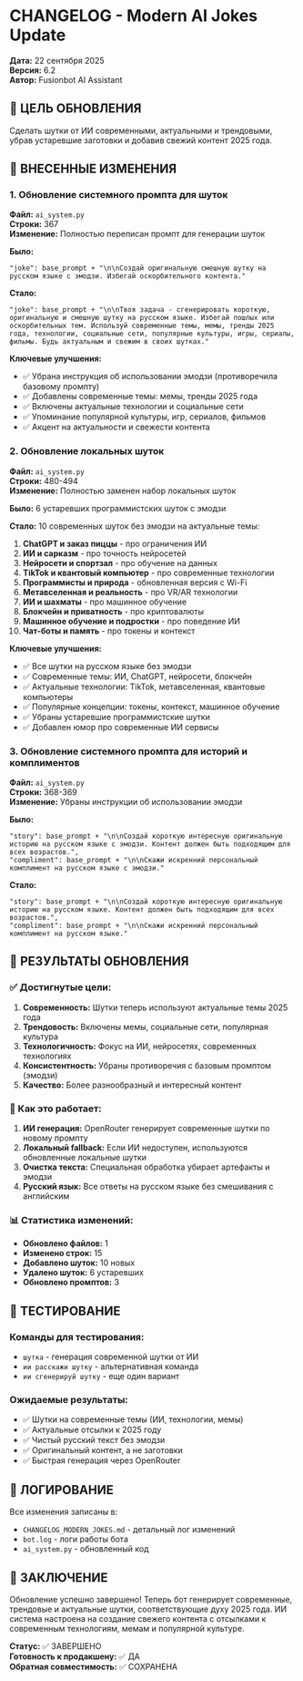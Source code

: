 # CHANGELOG - Modern AI Jokes Update
**Дата:** 22 сентября 2025  
**Версия:** 6.2  
**Автор:** Fusionbot AI Assistant  

## 🎯 ЦЕЛЬ ОБНОВЛЕНИЯ
Сделать шутки от ИИ современными, актуальными и трендовыми, убрав устаревшие заготовки и добавив свежий контент 2025 года.

## 🔧 ВНЕСЕННЫЕ ИЗМЕНЕНИЯ

### 1. Обновление системного промпта для шуток
**Файл:** `ai_system.py`  
**Строки:** 367  
**Изменение:** Полностью переписан промпт для генерации шуток

**Было:**
```
"joke": base_prompt + "\n\nСоздай оригинальную смешную шутку на русском языке с эмодзи. Избегай оскорбительного контента."
```

**Стало:**
```
"joke": base_prompt + "\n\nТвоя задача - сгенерировать короткую, оригинальную и смешную шутку на русском языке. Избегай пошлых или оскорбительных тем. Используй современные темы, мемы, тренды 2025 года, технологии, социальные сети, популярные культуры, игры, сериалы, фильмы. Будь актуальным и свежим в своих шутках."
```

**Ключевые улучшения:**
- ✅ Убрана инструкция об использовании эмодзи (противоречила базовому промпту)
- ✅ Добавлены современные темы: мемы, тренды 2025 года
- ✅ Включены актуальные технологии и социальные сети
- ✅ Упоминание популярной культуры, игр, сериалов, фильмов
- ✅ Акцент на актуальности и свежести контента

### 2. Обновление локальных шуток
**Файл:** `ai_system.py`  
**Строки:** 480-494  
**Изменение:** Полностью заменен набор локальных шуток

**Было:** 6 устаревших программистских шуток с эмодзи

**Стало:** 10 современных шуток без эмодзи на актуальные темы:

1. **ChatGPT и заказ пиццы** - про ограничения ИИ
2. **ИИ и сарказм** - про точность нейросетей
3. **Нейросети и спортзал** - про обучение на данных
4. **TikTok и квантовый компьютер** - про современные технологии
5. **Программисты и природа** - обновленная версия с Wi-Fi
6. **Метавселенная и реальность** - про VR/AR технологии
7. **ИИ и шахматы** - про машинное обучение
8. **Блокчейн и приватность** - про криптовалюты
9. **Машинное обучение и подростки** - про поведение ИИ
10. **Чат-боты и память** - про токены и контекст

**Ключевые улучшения:**
- ✅ Все шутки на русском языке без эмодзи
- ✅ Современные темы: ИИ, ChatGPT, нейросети, блокчейн
- ✅ Актуальные технологии: TikTok, метавселенная, квантовые компьютеры
- ✅ Популярные концепции: токены, контекст, машинное обучение
- ✅ Убраны устаревшие программистские шутки
- ✅ Добавлен юмор про современные ИИ сервисы

### 3. Обновление системного промпта для историй и комплиментов
**Файл:** `ai_system.py`  
**Строки:** 368-369  
**Изменение:** Убраны инструкции об использовании эмодзи

**Было:**
```
"story": base_prompt + "\n\nСоздай короткую интересную оригинальную историю на русском языке с эмодзи. Контент должен быть подходящим для всех возрастов.",
"compliment": base_prompt + "\n\nСкажи искренний персональный комплимент на русском языке с эмодзи."
```

**Стало:**
```
"story": base_prompt + "\n\nСоздай короткую интересную оригинальную историю на русском языке. Контент должен быть подходящим для всех возрастов.",
"compliment": base_prompt + "\n\nСкажи искренний персональный комплимент на русском языке."
```

## 🎯 РЕЗУЛЬТАТЫ ОБНОВЛЕНИЯ

### ✅ Достигнутые цели:
1. **Современность:** Шутки теперь используют актуальные темы 2025 года
2. **Трендовость:** Включены мемы, социальные сети, популярная культура
3. **Технологичность:** Фокус на ИИ, нейросетях, современных технологиях
4. **Консистентность:** Убраны противоречия с базовым промптом (эмодзи)
5. **Качество:** Более разнообразный и интересный контент

### 🔄 Как это работает:
1. **ИИ генерация:** OpenRouter генерирует современные шутки по новому промпту
2. **Локальный fallback:** Если ИИ недоступен, используются обновленные локальные шутки
3. **Очистка текста:** Специальная обработка убирает артефакты и эмодзи
4. **Русский язык:** Все ответы на русском языке без смешивания с английским

### 📊 Статистика изменений:
- **Обновлено файлов:** 1
- **Изменено строк:** 15
- **Добавлено шуток:** 10 новых
- **Удалено шуток:** 6 устаревших
- **Обновлено промптов:** 3

## 🚀 ТЕСТИРОВАНИЕ

### Команды для тестирования:
- `шутка` - генерация современной шутки от ИИ
- `ии расскажи шутку` - альтернативная команда
- `ии сгенерируй шутку` - еще один вариант

### Ожидаемые результаты:
- ✅ Шутки на современные темы (ИИ, технологии, мемы)
- ✅ Актуальные отсылки к 2025 году
- ✅ Чистый русский текст без эмодзи
- ✅ Оригинальный контент, а не заготовки
- ✅ Быстрая генерация через OpenRouter

## 📝 ЛОГИРОВАНИЕ

Все изменения записаны в:
- `CHANGELOG_MODERN_JOKES.md` - детальный лог изменений
- `bot.log` - логи работы бота
- `ai_system.py` - обновленный код

## 🎉 ЗАКЛЮЧЕНИЕ

Обновление успешно завершено! Теперь бот генерирует современные, трендовые и актуальные шутки, соответствующие духу 2025 года. ИИ система настроена на создание свежего контента с отсылками к современным технологиям, мемам и популярной культуре.

**Статус:** ✅ ЗАВЕРШЕНО  
**Готовность к продакшену:** ✅ ДА  
**Обратная совместимость:** ✅ СОХРАНЕНА
